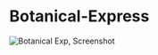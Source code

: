 # Botanical-Express






![Botanical Exp, Screenshot](https://github.com/Neetk962/Botanical-Express/assets/131637944/3a11a428-efc4-4c9d-acb3-5c974882ff19)
